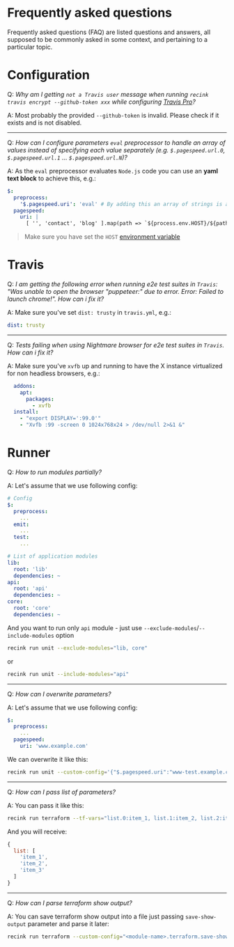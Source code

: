 Frequently asked questions
==========================

Frequently asked questions (FAQ) are listed questions and answers, 
all supposed to be commonly asked in some context, 
and pertaining to a particular topic.


# Configuration

Q: _Why am I getting `not a Travis user` message when running  `recink travis encrypt --github-token xxx` while configuring [Travis Pro](https://travis-ci.com)?_
  
A: Most probably the provided `--github-token` is invalid. Please check if it exists and is not disabled.

___

Q: _How can I configure parameters `eval` preprocessor to handle an array of values instead of specifying each value separately (e.g. `$.pagespeed.url.0`, `$.pagespeed.url.1` ... `$.pagespeed.url.N`)?_

A: As the `eval` preprocessor evaluates `Node.js` code you can use an **yaml text block** to achieve this, e.g.:

```yaml
$:
  preprocess:
    '$.pagespeed.uri': 'eval' # By adding this an array of strings is assigned to the "pagespeed.uri" property
  pagespeed:
    uri: |
      [ '', 'contact', 'blog' ].map(path => `${process.env.HOST}/${path}`)
```

> Make sure you have set the `HOST` [environment variable](https://github.com/MitocGroup/recink/blob/master/docs/guide.md#adding-travis-environment-variables)


# Travis

Q: _I am getting the following error when running e2e test suites in `Travis`: "Was unable to open the browser "puppeteer:" due to error. Error: Failed to launch chrome!". How can i fix it?_

A: Make sure you've set `dist: trusty` in `travis.yml`, e.g.:

```yaml
dist: trusty
```

___

Q: _Tests failing when using Nightmare browser for e2e test suites in `Travis`. How can i fix it?_

A: Make sure you've `xvfb` up and running to have the X instance virtualized for non headless browsers, e.g.:

```yaml
  addons:
    apt:
      packages:
        - xvfb
  install:
    - "export DISPLAY=':99.0'"
    - "Xvfb :99 -screen 0 1024x768x24 > /dev/null 2>&1 &"
```

# Runner

Q: _How to run modules partially?_

A: Let's assume that we use following config:

```yaml
# Config
$:
  preprocess:
    ...
  emit:
    ...
  test:
    ...

# List of application modules
lib:
  root: 'lib'
  dependencies: ~
api:
  root: 'api'
  dependencies: ~
core:
  root: 'core'
  dependencies: ~
```

And you want to run only `api` module - just use `--exclude-modules`/`--include-modules` option


```bash
recink run unit --exclude-modules="lib, core"
```

or

```bash
recink run unit --include-modules="api"
```

___

Q: _How can I overwrite parameters?_

A: Let's assume that we use following config:

```yaml
$:
  preprocess:
    ...
  pagespeed:
    uri: 'www.example.com'
```

We can overwrite it like this:

```bash
recink run unit --custom-config='{"$.pagespeed.uri":"www-test.example.com"}'
```

___

Q: _How can I pass list of parameters?_

A: You can pass it like this:

```bash
recink run terraform --tf-vars="list.0:item_1, list.1:item_2, list.2:item_3"
```

And you will receive:

```javascript
{
  list: [
    'item_1',
    'item_2',
    'item_3' 
  ]
}
```

___

Q: _How can I parse terraform show output?_

A: You can save terraform show output into a file just passing `save-show-output` parameter and parse it later:

```bash
recink run terraform --custom-config="<module-name>.terraform.save-show-output":"./show-output.txt"
```
